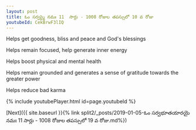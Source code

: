 ```yaml
---
layout: post
title: ఓం సర్వస్మై నమః 11  సార్లు - 1008 రోజుల తపస్సులో 10 వ రోజు
youtubeId: CekBrwF3lIQ
---
```

 
 
Helps get goodness, bliss and peace and God's blessings
 
Helps remain focused, help generate inner energy 
 
Helps boost physical and mental health 
 
Helps remain grounded and generates a sense of gratitude towards the greater power 
 
Helps reduce bad karma
 
 
 
 


{% include youtubePlayer.html id=page.youtubeId %}
 
[Next]({{ site.baseurl }}{% link  split2/_posts/2019-01-05-ఓం సర్వభూతయారయై నమః 11  సార్లు - 1008 రోజుల తపస్సులో 19 వ రోజు.md%})
 
